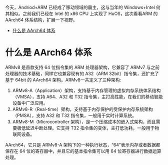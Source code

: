 <!-- toc -->
今天，Andriod+ARM 已经成了移动领域的霸主，这与当年的 Windows+Intel 何其相似。之前我们已经在 Intel 的 x86 CPU 上实现了 HuOS，这次看看ARM 的 AArch64 体系结构，扩展一下视野。
- [什么是 AArch64 体系](#什么是-aarch64-体系)

<!-- tocstop -->

# 什么是 AArch64 体系
ARMv8 是首款支持 64 位指令集的 ARM 处理器架构，它兼容了 ARMv7 与之前处理器的技术基础，同样它也兼容现有的 A32（ARM 32bit）指令集，还扩充了基于 64bit 的 AArch64 架构。ARMv8一共定义了三种架构:  
1. ARMv8-A（Application）架构，支持基于内存管理的虚拟内存系统体系结构（VMSA），支持 A64、A32 和 T32 指令集，主打高性能，在我们的移动智能设备中广泛应用。
2. ARMv8-R（Real-time）架构，支持基于内存保护的受保护内存系统架构（PMSA），支持 A32 和 T32 指令集，一般用于实时计算系统。
3. ARMv8-M（Microcontroller 架构），是一个压缩成本的嵌入式架构，而且需要极低延迟中断处理。它支持 T32 指令集的变体，主打低功耗，一般用于物联网设备。

AArch64，它只是 ARMv8-A 架构下的一种执行状态，“64”表示内存或者数据都保存在 64 位的寄存器中，并且它的基本指令集可以用 64 位寄存器进行数据运算处理。  












